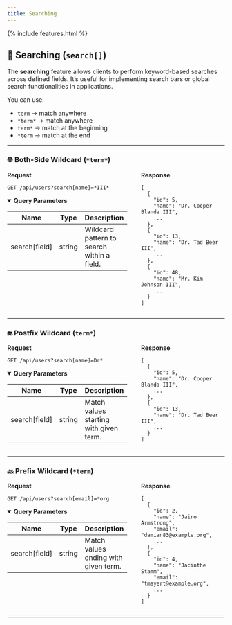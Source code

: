 ```yaml
---
title: Searching
---
```


{% include features.html %}

## 🔎 Searching (`search[]`)

The **searching** feature allows clients to perform keyword-based searches across defined fields. It’s useful for implementing search bars or global search functionalities in applications.

You can use:
- `term` → match anywhere
- `*term*` → match anywhere
- `term*` → match at the beginning
- `*term` → match at the end

---

### 🌐 Both-Side Wildcard (`*term*`)

<div style="display: flex; gap: 2rem; align-items: flex-start;" class="language-http">

<div style="flex: 1;" class="highlight">
<strong>Request</strong>

<pre class="highlight"><code>GET /api/users?search[name]=*III*</code></pre>

<details open class="sup">
<summary><strong>Query Parameters</strong></summary>

| Name          | Type   | Description                                |
|---------------|--------|--------------------------------------------|
| search[field] | string | Wildcard pattern to search within a field. |
</details>
</div>

<div style="flex: 1;">
<strong>Response</strong>

<pre><code>[
  {
    "id": 5,
    "name": "Dr. Cooper Blanda III",
    ...
  },
  {
    "id": 13,
    "name": "Dr. Tad Beer III",
    ...
  },
  {
    "id": 48,
    "name": "Mr. Kim Johnson III",
    ...
  }
]
</code></pre>
</div>

</div>

---

### 🔚 Postfix Wildcard (`term*`)

<div style="display: flex; gap: 2rem; align-items: flex-start;" class="language-http">

<div style="flex: 1;" class="highlight">
<strong>Request</strong>

<pre class="highlight"><code>GET /api/users?search[name]=Dr*</code></pre>

<details open class="sup">
<summary><strong>Query Parameters</strong></summary>

| Name          | Type   | Description                                |
|---------------|--------|--------------------------------------------|
| search[field] | string | Match values starting with given term.     |
</details>
</div>

<div style="flex: 1;">
<strong>Response</strong>

<pre><code>[
  {
    "id": 5,
    "name": "Dr. Cooper Blanda III",
    ...
  },
  {
    "id": 13,
    "name": "Dr. Tad Beer III",
    ...
  }
]
</code></pre>
</div>

</div>

---

### 🔙 Prefix Wildcard (`*term`)

<div style="display: flex; gap: 2rem; align-items: flex-start;" class="language-http">

<div style="flex: 1;" class="highlight">
<strong>Request</strong>

<pre class="highlight"><code>GET /api/users?search[email]=*org</code></pre>

<details open class="sup">
<summary><strong>Query Parameters</strong></summary>

| Name          | Type   | Description                                |
|---------------|--------|--------------------------------------------|
| search[field] | string | Match values ending with given term.       |
</details>
</div>

<div style="flex: 1;">
<strong>Response</strong>

<pre><code>[
  {
    "id": 2,
    "name": "Jairo Armstrong",
    "email": "damian83@example.org",
    ...
  },
  {
    "id": 4,
    "name": "Jacinthe Stamm",
    "email": "tmayert@example.org",
    ...
  }
]
</code></pre>
</div>

</div>

---

<!-- 💡 You can chain multiple fields using `search[field1]=...&search[field2]=...` for compound searches. -->
